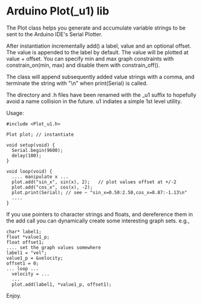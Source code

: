 # Arduino Plot(_u1) lib

The Plot class helps you generate and accumulate variable strings to be sent to the Arduino IDE's Serial Plotter.

After instantiation incrementally add() a label, value and an optional offset. The value is appended to the label by default. The value will be plotted at value + offset. You can specify min and max graph constraints with constrain_on(min, max) and disable them with constrain_off().

The class will append subsequently added value strings with a comma, and terminate the string with "\n" when print(Serial) is called.

The directory and .h files have been renamed with the _u1 suffix to hopefully avoid a name collision in the future. u1 indiates a simple 1st level utility.

Usage:

    #include <Plot_u1.h>
    
    Plot plot; // instantiate
    
    void setup(void) {
      Serial.begin(9600);
      delay(100);
    }
    
    void loop(void) {
      .... manipulate x ...
      plot.add("sin_x", sin(x), 2);   // plot values offset at +/-2
      plot.add("cos_x", cos(x), -2);
      plot.print(Serial); // see ~ "sin_x=0.50:2.50,cos_x=0.87:-1.13\n"
      ....
    }

If you use pointers to character strings and floats, and dereference them in the add call you can dynamically create some interesting graph sets. e.g.,

    char* label1;
    float *value1_p;
    float offset1;
    .... set the graph values somewhere
    label1 = "vel";
    value1_p = &velocity;
    offset1 = 0;
    ... loop ...
      velocity = ...
      ...
      plot.add(label1, *value1_p, offset1);

Enjoy.
